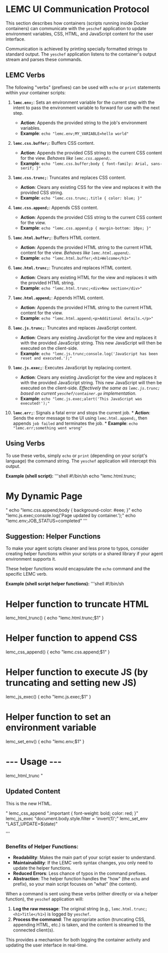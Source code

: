 # LEMC UI Communication Protocol

This section describes how containers (scripts running inside Docker containers) can communicate with the `yeschef` application to update environment variables, CSS, HTML, and JavaScript content for the user interface.

Communication is achieved by printing specially formatted strings to standard output. The `yeschef` application listens to the container's output stream and parses these commands.

## LEMC Verbs

The following "verbs" (prefixes) can be used with `echo` or `print` statements within your container scripts:

1.  **`lemc.env;`**: Sets an environment variable for the current step with the intent to pass the environment variable to forward for use with the next step.
    *   **Action**: Appends the provided string to the job's environment variables.
    *   **Example**: `echo "lemc.env;MY_VARIABLE=hello world"`

2.  **`lemc.css.buffer;`**: Buffers CSS content.
    *   **Action**: Appends the provided CSS string to the current CSS content for the view. *Behaves like `lemc.css.append;`.*
    *   **Example**: `echo "lemc.css.buffer;body { font-family: Arial, sans-serif; }"`

3.  **`lemc.css.trunc;`**: Truncates and replaces CSS content.
    *   **Action**: Clears any existing CSS for the view and replaces it with the provided CSS string.
    *   **Example**: `echo "lemc.css.trunc;.title { color: blue; }"`

4.  **`lemc.css.append;`**: Appends CSS content.
    *   **Action**: Appends the provided CSS string to the current CSS content for the view.
    *   **Example**: `echo "lemc.css.append;p { margin-bottom: 10px; }"`

5.  **`lemc.html.buffer;`**: Buffers HTML content.
    *   **Action**: Appends the provided HTML string to the current HTML content for the view. *Behaves like `lemc.html.append;`.*
    *   **Example**: `echo "lemc.html.buffer;<h1>Welcome</h1>"`

6.  **`lemc.html.trunc;`**: Truncates and replaces HTML content.
    *   **Action**: Clears any existing HTML for the view and replaces it with the provided HTML string.
    *   **Example**: `echo "lemc.html.trunc;<div>New section</div>"`

7.  **`lemc.html.append;`**: Appends HTML content.
    *   **Action**: Appends the provided HTML string to the current HTML content for the view.
    *   **Example**: `echo "lemc.html.append;<p>Additional details.</p>"`

8.  **`lemc.js.trunc;`**: Truncates and replaces JavaScript content.
    *   **Action**: Clears any existing JavaScript for the view and replaces it with the provided JavaScript string. This new JavaScript will then be executed on the client-side.
    *   **Example**: `echo "lemc.js.trunc;console.log('JavaScript has been reset and executed.');"`

9.  **`lemc.js.exec;`**: Executes JavaScript by replacing content.
    *   **Action**: Clears any existing JavaScript for the view and replaces it with the provided JavaScript string. This new JavaScript will then be executed on the client-side. *Effectively the same as `lemc.js.trunc;` based on current `yeschef/container.go` implementation.*
    *   **Example**: `echo "lemc.js.exec;alert('This JavaScript was executed!');"`

10.  **`lemc.err;`**: Signals a fatal error and stops the current job.
    *   **Action**: Sends the error message to the UI using `lemc.html.append;`, then appends `job failed` and terminates the job.
    *   **Example**: `echo "lemc.err;something went wrong"`

## Using Verbs

To use these verbs, simply `echo` or `print` (depending on your script's language) the command string. The `yeschef` application will intercept this output.

**Example (shell script):**
'''shell
#!/bin/sh
echo "lemc.html.trunc;<h1>My Dynamic Page</h1>"
echo "lemc.css.append;body { background-color: #eee; }"
echo "lemc.js.exec;console.log('Page updated by container.');"
echo "lemc.env;JOB_STATUS=completed"
'''

## Suggestion: Helper Functions

To make your agent scripts cleaner and less prone to typos, consider creating helper functions within your scripts or a shared library if your agent environment supports it.

These helper functions would encapsulate the `echo` command and the specific LEMC verb.

**Example (shell script helper functions):**
'''shell
#!/bin/sh

# Helper function to truncate HTML
lemc_html_trunc() {
  echo "lemc.html.trunc;$1"
}

# Helper function to append CSS
lemc_css_append() {
  echo "lemc.css.append;$1"
}

# Helper function to execute JS (by truncating and setting new JS)
lemc_js_exec() {
  echo "lemc.js.exec;$1"
}

# Helper function to set an environment variable
lemc_set_env() {
  echo "lemc.env;$1"
}

# --- Usage ---
lemc_html_trunc "<h2>Updated Content</h2><p>This is the new HTML.</p>"
lemc_css_append ".important { font-weight: bold; color: red; }"
lemc_js_exec "document.body.style.filter = 'invert(1)';"
lemc_set_env "LAST_UPDATE=$(date)"

'''

### Benefits of Helper Functions:

*   **Readability**: Makes the main part of your script easier to understand.
*   **Maintainability**: If the LEMC verb syntax changes, you only need to update the helper functions.
*   **Reduced Errors**: Less chance of typos in the command prefixes.
*   **Abstraction**: The helper function handles the "how" (the `echo` and prefix), so your main script focuses on "what" (the content).

When a command is sent using these verbs (either directly or via a helper function), the `yeschef` application will:
1.  **Log the raw message**: The original string (e.g., `lemc.html.trunc;<h1>Title</h1>`) is logged by `yeschef`.
2.  **Process the command**: The appropriate action (truncating CSS, appending HTML, etc.) is taken, and the content is streamed to the connected client(s).

This provides a mechanism for both logging the container activity and updating the user interface in real-time. 

